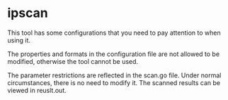 # ipscan

This tool has some configurations that you need to pay attention to when using it.

The properties and formats in the configuration file are not allowed to be modified, otherwise the tool cannot be used.

The parameter restrictions are reflected in the scan.go file. Under normal circumstances, there is no need to modify it. The scanned results can be viewed in reuslt.out.